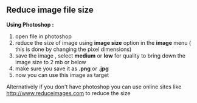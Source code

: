## Reduce image file size
**Using Photoshop :**  
 
1.  open file in photoshop
2.  reduce the size of image using   **image size**  option in the  **image**  menu ( this is done by changing the pixel dimensions)
3.  save the image , select  **medium**  or  **low**  for quality to bring down the image size to 2 mb or below
4.  make sure you save it as  **.png**   or   **.jpg** 
5.  now you can use this image as target  

Alternatively if you don't have photoshop you can use online sites like <a href="http://www.reduceimages.com">http://www.reduceimages.com</a> to reduce the size
